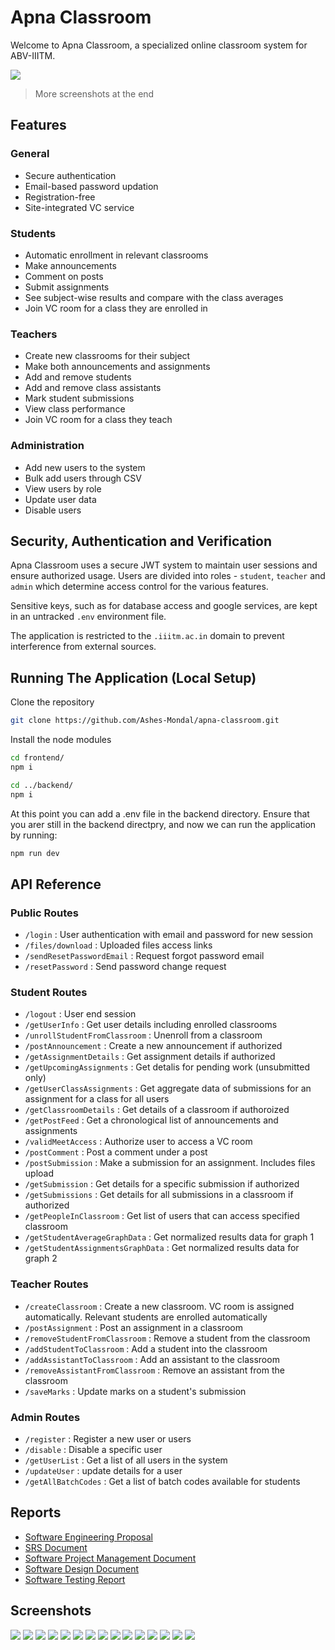 # Apna Classroom

Welcome to Apna Classroom, a specialized online classroom system for ABV-IIITM.

![](./docs/images/classroompage.png)

> More screenshots at the end

## Features

### General

-   Secure authentication
-   Email-based password updation
-   Registration-free
-   Site-integrated VC service

### Students

-   Automatic enrollment in relevant classrooms
-   Make announcements
-   Comment on posts
-   Submit assignments
-   See subject-wise results and compare with the class averages
-   Join VC room for a class they are enrolled in

### Teachers

-   Create new classrooms for their subject
-   Make both announcements and assignments
-   Add and remove students
-   Add and remove class assistants
-   Mark student submissions
-   View class performance
-   Join VC room for a class they teach

### Administration

-   Add new users to the system
-   Bulk add users through CSV
-   View users by role
-   Update user data
-   Disable users

## Security, Authentication and Verification

Apna Classroom uses a secure JWT system to maintain user sessions and ensure authorized usage. Users are divided into roles - `student`, `teacher` and `admin` which determine access control for the various features.

Sensitive keys, such as for database access and google services, are kept in an untracked `.env` environment file.

The application is restricted to the `.iiitm.ac.in` domain to prevent interference from external sources.

## Running The Application (Local Setup)

Clone the repository

```bash
git clone https://github.com/Ashes-Mondal/apna-classroom.git
```

Install the node modules

```bash
cd frontend/
npm i

cd ../backend/
npm i
```

At this point you can add a .env file in the backend directory. Ensure that you arer still in the backend directpry, and now we can run the application by running:

```bash
npm run dev
```

## API Reference

### Public Routes

-   `/login` : User authentication with email and password for new session
-   `/files/download` : Uploaded files access links
-   `/sendResetPasswordEmail` : Request forgot password email
-   `/resetPassword` : Send password change request

### Student Routes

-   `/logout` : User end session
-   `/getUserInfo` : Get user details including enrolled classrooms
-   `/unrollStudentFromClassroom` : Unenroll from a classroom
-   `/postAnnouncement` : Create a new announcement if authorized
-   `/getAssignmentDetails` : Get assignment details if authorized
-   `/getUpcomingAssignments` : Get detalis for pending work (unsubmitted only)
-   `/getUserClassAssignments` : Get aggregate data of submissions for an assignment for a class for all users
-   `/getClassroomDetails` : Get details of a classroom if authoroized
-   `/getPostFeed` : Get a chronological list of announcements and assignments
-   `/validMeetAccess` : Authorize user to access a VC room
-   `/postComment` : Post a comment under a post
-   `/postSubmission` : Make a submission for an assignment. Includes files upload
-   `/getSubmission` : Get details for a specific submission if authorized
-   `/getSubmissions` : Get details for all submissions in a classroom if authorized
-   `/getPeopleInClassroom` : Get list of users that can access specified classroom
-   `/getStudentAverageGraphData` : Get normalized results data for graph 1
-   `/getStudentAssignmentsGraphData` : Get normalized results data for graph 2

### Teacher Routes

-   `/createClassroom` : Create a new classroom. VC room is assigned automatically. Relevant students are enrolled automatically
-   `/postAssignment` : Post an assignment in a classroom
-   `/removeStudentFromClassroom` : Remove a student from the classroom
-   `/addStudentToClassroom` : Add a student into the classroom
-   `/addAssistantToClassroom` : Add an assistant to the classroom
-   `/removeAssistantFromClassroom` : Remove an assistant from the classroom
-   `/saveMarks` : Update marks on a student's submission

### Admin Routes

-   `/register` : Register a new user or users
-   `/disable` : Disable a specific user
-   `/getUserList` : Get a list of all users in the system
-   `/updateUser` : update details for a user
-   `/getAllBatchCodes` : Get a list of batch codes available for students

## Reports

-   [Software Engineering Proposal](./docs/reports/Group%202%20Software%20Engineering%20Proposal.pdf)
-   [SRS Document](./docs/reports/Group%202%20SRS%20Document.pdf)
-   [Software Project Management Document](./docs/reports/Group%202%20Software%20Project%20Management%20Document.pdf)
-   [Software Design Document](./docs/reports/Group%202%20Software%20Design%20Document.pdf)
-   [Software Testing Report](./docs/reports/Group%202%20Software%20Testing%20Report.pdf)

## Screenshots

![](./docs/images/auth.png)
![](./docs/images/admin.png)
![](./docs/images/adminupload.png)
![](./docs/images/admin2.png)
![](./docs/images/newclass.png)
![](./docs/images/classroompage.png)
![](./docs/images/classroompeople.png)
![](./docs/images/newann.png)
![](./docs/images/newasg.png)
![](./docs/images/assignmentpage.png)
![](./docs/images/attachment.png)
![](./docs/images/submissions.png)
![](./docs/images/marking.png)
![](./docs/images/classperformance.png)
![](./docs/images/meeting.png)

